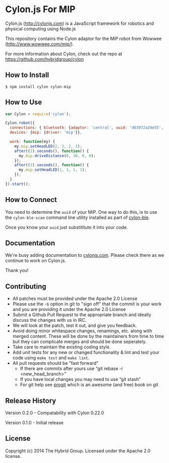 # Cylon.js For MIP

Cylon.js (http://cylonjs.com) is a JavaScript framework for robotics and physical computing using Node.js

This repository contains the Cylon adaptor for the MiP robot from Wowwee (http://www.wowwee.com/mip/).

For more information about Cylon, check out the repo at
https://github.com/hybridgroup/cylon

## How to Install

    $ npm install cylon cylon-mip

## How to Use

```javascript
var Cylon = require('cylon');

Cylon.robot({
  connections: { bluetooth: {adaptor: 'central', uuid: 'd03972a24e55', module: 'cylon-ble'}},
  devices: {mip: {driver: 'mip'}},

  work: function(my) {
    my.mip.setHeadLED(2, 2, 2, 2);
    after((2).seconds(), function() {
      my.mip.driveDistance(0, 10, 0, 0);
    });
    after((3).seconds(), function() {
      my.mip.setHeadLED(1, 1, 1, 1);
    });
  }
}).start();

```

## How to Connect

You need to determine the `uuid` of your MiP. One way to do this, is to use the `cylon-ble-scan` command line utility installed as part of [cylon-ble](https://github.com/hybridgroup/cylon-ble).

Once you know your `uuid` just substititute it into your code.

## Documentation

We're busy adding documentation to [cylonjs.com](http://cylonjs.com). Please check there as we continue to work on Cylon.js.

Thank you!

## Contributing

* All patches must be provided under the Apache 2.0 License
* Please use the -s option in git to "sign off" that the commit is your work and you are providing it under the Apache 2.0 License
* Submit a Github Pull Request to the appropriate branch and ideally discuss the changes with us in IRC.
* We will look at the patch, test it out, and give you feedback.
* Avoid doing minor whitespace changes, renamings, etc. along with merged content. These will be done by the maintainers from time to time but they can complicate merges and should be done seperately.
* Take care to maintain the existing coding style.
* Add unit tests for any new or changed functionality & lint and test your code using `make test` and `make lint`.
* All pull requests should be "fast forward"
  * If there are commits after yours use “git rebase -i <new_head_branch>”
  * If you have local changes you may need to use “git stash”
  * For git help see [progit](http://git-scm.com/book) which is an awesome (and free) book on git

## Release History

Version 0.2.0 - Compatability with Cylon 0.22.0

Version 0.1.0 - Initial release

## License

Copyright (c) 2014 The Hybrid Group. Licensed under the Apache 2.0 license.
